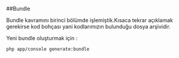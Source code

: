 ##Bundle

Bundle kavramını birinci bölümde işlemiştik.Kısaca tekrar açıklamak gerekirse kod bohçası yani kodlarımızın bulunduğu dosya arşividir.

Yeni bundle oluşturmak için :

```php app/console generate:bundle ```


